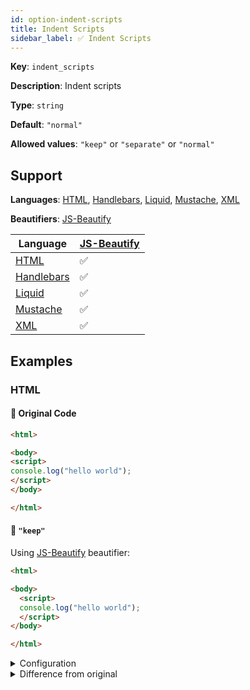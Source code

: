 ```yaml
---
id: option-indent-scripts
title: Indent Scripts
sidebar_label: ✅ Indent Scripts
---
```

**Key**: `indent_scripts`

**Description**: Indent scripts

**Type**: `string`

**Default**: `"normal"`

**Allowed values**: `"keep"` or `"separate"` or `"normal"`

## Support
**Languages**: [HTML](/docs/language-html.html), [Handlebars](/docs/language-handlebars.html), [Liquid](/docs/language-liquid.html), [Mustache](/docs/language-mustache.html), [XML](/docs/language-xml.html)

**Beautifiers**: [JS-Beautify](/docs/beautifier-js-beautify.html)

| Language | [JS-Beautify](/docs/beautifier-js-beautify.html) |
| --- | --- |
| [HTML](/docs/language-html.html) | &#9989; |
| [Handlebars](/docs/language-handlebars.html) | &#9989; |
| [Liquid](/docs/language-liquid.html) | &#9989; |
| [Mustache](/docs/language-mustache.html) | &#9989; |
| [XML](/docs/language-xml.html) | &#9989; |
## Examples
### HTML
#### 🚧 Original Code
```HTML
<html>

<body>
<script>
console.log("hello world");
</script>
</body>

</html>
```
#### 🔧 `"keep"`
Using [JS-Beautify](/docs/beautifier-js-beautify.html) beautifier:
```HTML
<html>

<body>
  <script>
  console.log("hello world");
  </script>
</body>

</html>
```
<details><summary>Configuration</summary>
A `.unibeautify.json` file would look like the following:
```json
{
  "HTML": {
    "indent_size": 2,
    "indent_char": " ",
    "indent_scripts": "keep"
  }
}
```
</details>
<details><summary>Difference from original</summary>
```diff
Index: keep
===================================================================
--- keep	Original
+++ keep	Beautified
@@ -1,9 +1,9 @@
 <html>␊
 ␊
 <body>␊
-<script>␊
-console.log("hello␣world");␊
-</script>␊
+␣␣<script>␊
+␣␣console.log("hello␣world");␊
+␣␣</script>␊
 </body>␊
 ␊
 </html>
\ No newline at end of file

```
</details>
#### 🔧 `"separate"`
Using [JS-Beautify](/docs/beautifier-js-beautify.html) beautifier:
```HTML
<html>

<body>
  <script>
console.log("hello world");
  </script>
</body>

</html>
```
<details><summary>Configuration</summary>
A `.unibeautify.json` file would look like the following:
```json
{
  "HTML": {
    "indent_size": 2,
    "indent_char": " ",
    "indent_scripts": "separate"
  }
}
```
</details>
<details><summary>Difference from original</summary>
```diff
Index: separate
===================================================================
--- separate	Original
+++ separate	Beautified
@@ -1,9 +1,9 @@
 <html>␊
 ␊
 <body>␊
-<script>␊
+␣␣<script>␊
 console.log("hello␣world");␊
-</script>␊
+␣␣</script>␊
 </body>␊
 ␊
 </html>
\ No newline at end of file

```
</details>
#### 🔧 `"normal"`
Using [JS-Beautify](/docs/beautifier-js-beautify.html) beautifier:
```HTML
<html>

<body>
  <script>
    console.log("hello world");
  </script>
</body>

</html>
```
<details><summary>Configuration</summary>
A `.unibeautify.json` file would look like the following:
```json
{
  "HTML": {
    "indent_size": 2,
    "indent_char": " ",
    "indent_scripts": "normal"
  }
}
```
</details>
<details><summary>Difference from original</summary>
```diff
Index: normal
===================================================================
--- normal	Original
+++ normal	Beautified
@@ -1,9 +1,9 @@
 <html>␊
 ␊
 <body>␊
-<script>␊
-console.log("hello␣world");␊
-</script>␊
+␣␣<script>␊
+␣␣␣␣console.log("hello␣world");␊
+␣␣</script>␊
 </body>␊
 ␊
 </html>
\ No newline at end of file

```
</details>
